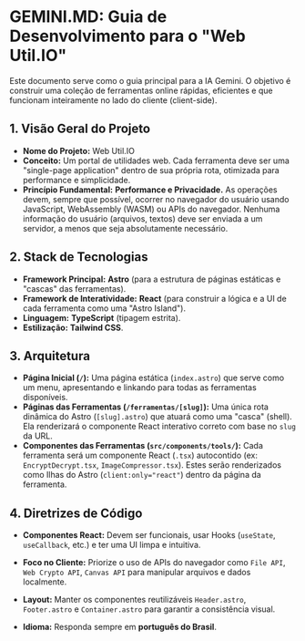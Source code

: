 # GEMINI.MD: Guia de Desenvolvimento para o "Web Util.IO"

Este documento serve como o guia principal para a IA Gemini. O objetivo é construir uma coleção de ferramentas online rápidas, eficientes e que funcionam inteiramente no lado do cliente (client-side).

## 1. Visão Geral do Projeto

- **Nome do Projeto:** Web Util.IO
- **Conceito:** Um portal de utilidades web. Cada ferramenta deve ser uma "single-page application" dentro de sua própria rota, otimizada para performance e simplicidade.
- **Princípio Fundamental:** **Performance e Privacidade.** As operações devem, sempre que possível, ocorrer no navegador do usuário usando JavaScript, WebAssembly (WASM) ou APIs do navegador. Nenhuma informação do usuário (arquivos, textos) deve ser enviada a um servidor, a menos que seja absolutamente necessário.

## 2. Stack de Tecnologias

- **Framework Principal:** **Astro** (para a estrutura de páginas estáticas e "cascas" das ferramentas).
- **Framework de Interatividade:** **React** (para construir a lógica e a UI de cada ferramenta como uma "Astro Island").
- **Linguagem:** **TypeScript** (tipagem estrita).
- **Estilização:** **Tailwind CSS**.

## 3. Arquitetura

- **Página Inicial (`/`):** Uma página estática (`index.astro`) que serve como um menu, apresentando e linkando para todas as ferramentas disponíveis.
- **Páginas das Ferramentas (`/ferramentas/[slug]`):** Uma única rota dinâmica do Astro (`[slug].astro`) que atuará como uma "casca" (shell). Ela renderizará o componente React interativo correto com base no `slug` da URL.
- **Componentes das Ferramentas (`src/components/tools/`):** Cada ferramenta será um componente React (`.tsx`) autocontido (ex: `EncryptDecrypt.tsx`, `ImageCompressor.tsx`). Estes serão renderizados como Ilhas do Astro (`client:only="react"`) dentro da página da ferramenta.

## 4. Diretrizes de Código

- **Componentes React:** Devem ser funcionais, usar Hooks (`useState`, `useCallback`, etc.) e ter uma UI limpa e intuitiva.
- **Foco no Cliente:** Priorize o uso de APIs do navegador como `File API`, `Web Crypto API`, `Canvas API` para manipular arquivos e dados localmente.
- **Layout:** Manter os componentes reutilizáveis `Header.astro`, `Footer.astro` e `Container.astro` para garantir a consistência visual.

- **Idioma:** Responda sempre em **português do Brasil**.
